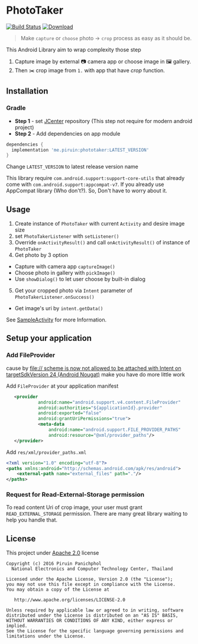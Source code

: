 # PhotoTaker
[![Build Status](https://travis-ci.org/piruin/phototaker.svg?branch=master)](https://travis-ci.org/piruin/phototaker)
[![Download](https://api.bintray.com/packages/blazei/maven/PhotoTaker/images/download.svg)](https://bintray.com/blazei/maven/PhotoTaker/_latestVersion)

> Make `capture` or `choose` photo -> `crop` process as easy as it should be.

This Android Library aim to wrap complexity those step

1. Capture image by external :camera: camera app or choose image in :framed_picture: gallery.
2. Then :scissors: crop image from `1.` with app that have _crop_ function.

## Installation

### Gradle

- **Step 1** - set [JCenter] repository (This step not require for modern android project)
- **Step 2** - Add dependencies on app module

```groovy
dependencies {
  implementation 'me.piruin:phototaker:LATEST_VERSION'
}
```
Change `LATEST_VERSION` to latest release version name

This library require `com.android.support:support-core-utils` that already come with `com.android.support:appcompat-v7`. If you already use AppCompat library (Who don't?). So, Don't have to worry about it.

## Usage

1. Create instance of `PhotoTaker` with current `Activity` and desire image size
2. set `PhotoTakerListener` with `setListener()`
3. Override `onActivityResult()` and call `onActivityResult()` of instance of `PhotoTaker`
4. Get photo by 3 option
  * Capture with camera app `captureImage()`
  * Choose photo in gallery with `pickImage()`
  * Use `showDialog()` to let user choose by built-in dialog
5. Get your cropped photo via `Intent` parameter of `PhotoTakerListener.onSuccess()`
  * Get image's uri by `intent.getData()`

See [SampleActivity] for more Information.

## Setup your application

### Add FileProvider
cause by [file:// scheme is now not allowed to be attached with Intent on targetSdkVersion 24 (Android Nougat)](https://inthecheesefactory.com/blog/how-to-share-access-to-file-with-fileprovider-on-android-nougat/en) make you have do more little work

Add `FileProvider` at your application manifest

```xml
   <provider
            android:name="android.support.v4.content.FileProvider"
            android:authorities="${applicationId}.provider"
            android:exported="false"
            android:grantUriPermissions="true">
            <meta-data
                android:name="android.support.FILE_PROVIDER_PATHS"
                android:resource="@xml/provider_paths"/>
   </provider>
```

Add `res/xml/provider_paths.xml`

```xml
<?xml version="1.0" encoding="utf-8"?>
<paths xmlns:android="http://schemas.android.com/apk/res/android">
    <external-path name="external_files" path="."/>
</paths>

```

### Request for Read-External-Storage permission

To read content Uri of crop image, your user must grant `READ_EXTERNAL_STORAGE` permission.
There are many great library waiting to help you handle that.

## License

This project under [Apache 2.0](http://www.apache.org/licenses/LICENSE-2.0) license

    Copyright (c) 2016 Piruin Panichphol
      National Electronics and Computer Technology Center, Thailand

    Licensed under the Apache License, Version 2.0 (the "License");
    you may not use this file except in compliance with the License.
    You may obtain a copy of the License at

       http://www.apache.org/licenses/LICENSE-2.0

    Unless required by applicable law or agreed to in writing, software
    distributed under the License is distributed on an "AS IS" BASIS,
    WITHOUT WARRANTIES OR CONDITIONS OF ANY KIND, either express or implied.
    See the License for the specific language governing permissions and
    limitations under the License.

[JCenter]: https://bintray.com/bintray/jcenter
[SampleActivity]: https://github.com/piruin/phototaker/blob/master/phototaker-sample/src/main/java/me/piruin/phototaker/sample/SampleActivity.java
